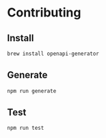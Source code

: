 # Contributing

## Install

```bash
brew install openapi-generator
```

## Generate

```bash
npm run generate
```

## Test

```bash
npm run test
```
